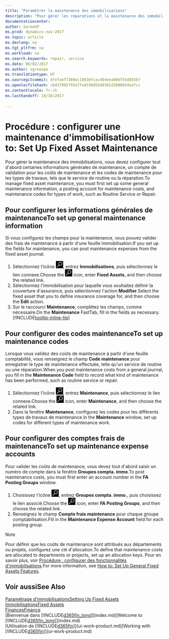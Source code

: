 ```yaml
---
title: "Paramétrer la maintenance des immobilisations"
description: "Pour gérer les réparations et la maintenance des immobilisations, spécifiez les informations de maintenance générale, les codes du type de travail, et un compte de validation pour les coûts."
documentationcenter: 
author: SorenGP
ms.prod: dynamics-nav-2017
ms.topic: article
ms.devlang: na
ms.tgt_pltfrm: na
ms.workload: na
ms.search.keywords: repair, service
ms.date: 06/02/2017
ms.author: sgroespe
ms.translationtype: HT
ms.sourcegitcommit: 4fefaef7380ac10836fcac404eea006f55d8556f
ms.openlocfilehash: cb437985793e7fa4330d5bd8301d2808b5deafcc
ms.contentlocale: fr-ch
ms.lasthandoff: 10/16/2017

---
```

# <a name="how-to-set-up-fixed-asset-maintenance"></a><span data-ttu-id="ed711-103">Procédure : configurer une maintenance d'immobilisation</span><span class="sxs-lookup"><span data-stu-id="ed711-103">How to: Set Up Fixed Asset Maintenance</span></span>
<span data-ttu-id="ed711-104">Pour gérer la maintenance des immobilisations, vous devez configurer tout d'abord certaines informations générales de maintenance, un compte de validation pour les coûts de maintenance et les codes de maintenance pour les types de travaux, tels que le service de routine ou la réparation.</span><span class="sxs-lookup"><span data-stu-id="ed711-104">To manage fixed asset maintenance, you must first set up some general maintenance information, a posting account for maintenance costs, and maintenance codes for types of work, such as Routine Service or Repair.</span></span>

## <a name="to-set-up-general-maintenance-information"></a><span data-ttu-id="ed711-105">Pour configurer les informations générales de maintenance</span><span class="sxs-lookup"><span data-stu-id="ed711-105">To set up general maintenance information</span></span>
<span data-ttu-id="ed711-106">Si vous configurez les champs pour la maintenance, vous pouvez valider des frais de maintenance à partir d'une feuille immobilisation.</span><span class="sxs-lookup"><span data-stu-id="ed711-106">If you set up the fields for maintenance, you can post maintenance expenses from the fixed asset journal.</span></span>

1. <span data-ttu-id="ed711-107">Sélectionnez l'icône ![Page ou état pour la recherche](media/ui-search/search_small.png "Page ou état pour la recherche"), entrez **Immobilisations**, puis sélectionnez le lien connexe.</span><span class="sxs-lookup"><span data-stu-id="ed711-107">Choose the ![Search for Page or Report](media/ui-search/search_small.png "Search for Page or Report icon") icon, enter **Fixed Assets**, and then choose the related link.</span></span>
2. <span data-ttu-id="ed711-108">Sélectionnez l'immobilisation pour laquelle vous souhaitez définir la couverture d'assurance, puis sélectionnez l'action **Modifier**.</span><span class="sxs-lookup"><span data-stu-id="ed711-108">Select the fixed asset that you to define insurance coverage for, and then choose the **Edit** action.</span></span>
3. <span data-ttu-id="ed711-109">Sur le raccourci **Maintenance**, complétez les champs, comme nécessaire.</span><span class="sxs-lookup"><span data-stu-id="ed711-109">On the **Maintenance** FastTab, fill in the fields as necessary.</span></span> [!INCLUDE[tooltip-inline-tip](includes/tooltip-inline-tip_md.md)]

## <a name="to-set-up-maintenance-codes"></a><span data-ttu-id="ed711-110">Pour configurer des codes maintenance</span><span class="sxs-lookup"><span data-stu-id="ed711-110">To set up maintenance codes</span></span>
<span data-ttu-id="ed711-111">Lorsque vous validez des coûts de maintenance à partir d'une feuille comptabilité, vous renseignez le champ **Code maintenance** pour enregistrer le type de maintenance effectuée, telle qu'un service de routine ou une réparation.</span><span class="sxs-lookup"><span data-stu-id="ed711-111">When you post maintenance costs from a general journal, you fill in the **Maintenance Code** field to record what kind of maintenance has been performed, such as routine service or repair.</span></span>

1. <span data-ttu-id="ed711-112">Sélectionnez l'icône ![Page ou état pour la recherche](media/ui-search/search_small.png "Page ou état pour la recherche"), entrez **Maintenance**, puis sélectionnez le lien connexe.</span><span class="sxs-lookup"><span data-stu-id="ed711-112">Choose the ![Search for Page or Report](media/ui-search/search_small.png "Search for Page or Report icon") icon, enter **Maintenance**, and then choose the related link.</span></span>
2. <span data-ttu-id="ed711-113">Dans la fenêtre **Maintenance**, configurez les codes pour les différents types de travaux de maintenance.</span><span class="sxs-lookup"><span data-stu-id="ed711-113">In the **Maintenance** window, set up codes for different types of maintenance work.</span></span>

## <a name="to-set-up-maintenance-expense-accounts"></a><span data-ttu-id="ed711-114">Pour configurer des comptes frais de maintenance</span><span class="sxs-lookup"><span data-stu-id="ed711-114">To set up maintenance expense accounts</span></span>
<span data-ttu-id="ed711-115">Pour valider les coûts de maintenance, vous devez tout d'abord saisir un numéro de compte dans la fenêtre **Groupes compta. immo**.</span><span class="sxs-lookup"><span data-stu-id="ed711-115">To post maintenance costs, you must first enter an account number in the **FA Posting Groups** window.</span></span>

1. <span data-ttu-id="ed711-116">Choisissez l'icône ![Page ou état pour la recherche](media/ui-search/search_small.png "icône Page ou état pour la recherche"), entrez **Groupes compta. immo.**, puis choisissez le lien associé.</span><span class="sxs-lookup"><span data-stu-id="ed711-116">Choose the ![Search for Page or Report](media/ui-search/search_small.png "Search for Page or Report icon") icon, enter **FA Posting Groups**, and then choose the related link.</span></span>
2. <span data-ttu-id="ed711-117">Renseignez le champ **Compte frais maintenance** pour chaque groupe comptabilisation.</span><span class="sxs-lookup"><span data-stu-id="ed711-117">Fill in the **Maintenance Expense Account** field for each posting group.</span></span>

> [!NOTE]  
>   <span data-ttu-id="ed711-118">Pour définir que les coûts de maintenance sont attribués aux départements ou projets, configurez une clé d'allocation.</span><span class="sxs-lookup"><span data-stu-id="ed711-118">To define that maintenance costs are allocated to departments or projects, set up an allocation keys.</span></span> <span data-ttu-id="ed711-119">Pour en savoir plus, voir [Procédure : configurer des fonctionnalités d'immobilisations](fa-how-setup-general.md).</span><span class="sxs-lookup"><span data-stu-id="ed711-119">For more information, see [How to: Set Up General Fixed Assets Features](fa-how-setup-general.md).</span></span>

## <a name="see-also"></a><span data-ttu-id="ed711-120">Voir aussi</span><span class="sxs-lookup"><span data-stu-id="ed711-120">See Also</span></span>
[<span data-ttu-id="ed711-121">Paramétrage d'immobilisations</span><span class="sxs-lookup"><span data-stu-id="ed711-121">Setting Up Fixed Assets</span></span>](fa-setup.md)  
[<span data-ttu-id="ed711-122">Immobilisations</span><span class="sxs-lookup"><span data-stu-id="ed711-122">Fixed Assets</span></span>](fa-manage.md)  
[<span data-ttu-id="ed711-123">Finances</span><span class="sxs-lookup"><span data-stu-id="ed711-123">Finance</span></span>](finance.md)  
<span data-ttu-id="ed711-124">[Bienvenue dans [!INCLUDE[d365fin_long](includes/d365fin_long_md.md)]](index.md)</span><span class="sxs-lookup"><span data-stu-id="ed711-124">[Welcome to [!INCLUDE[d365fin_long](includes/d365fin_long_md.md)]](index.md)</span></span>  
<span data-ttu-id="ed711-125">[Utilisation de [!INCLUDE[d365fin](includes/d365fin_md.md)]](ui-work-product.md)</span><span class="sxs-lookup"><span data-stu-id="ed711-125">[Working with [!INCLUDE[d365fin](includes/d365fin_md.md)]](ui-work-product.md)</span></span>

